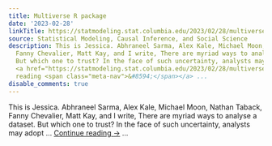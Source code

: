 ```yaml
---
title: Multiverse R package
date: '2023-02-28'
linkTitle: https://statmodeling.stat.columbia.edu/2023/02/28/multiverse-r-package/
source: Statistical Modeling, Causal Inference, and Social Science
description: This is Jessica. Abhraneel Sarma, Alex Kale, Michael Moon, Nathan Taback,
  Fanny Chevalier, Matt Kay, and I write, There are myriad ways to analyse a dataset.
  But which one to trust? In the face of such uncertainty, analysts may adopt &#8230;
  <a href="https://statmodeling.stat.columbia.edu/2023/02/28/multiverse-r-package/">Continue
  reading <span class="meta-nav">&#8594;</span></a> ...
disable_comments: true
---
```

This is Jessica. Abhraneel Sarma, Alex Kale, Michael Moon, Nathan Taback, Fanny Chevalier, Matt Kay, and I write, There are myriad ways to analyse a dataset. But which one to trust? In the face of such uncertainty, analysts may adopt &#8230; <a href="https://statmodeling.stat.columbia.edu/2023/02/28/multiverse-r-package/">Continue reading <span class="meta-nav">&#8594;</span></a> ...